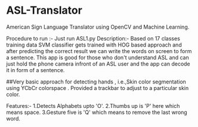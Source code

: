 # ASL-Translator
American Sign Language Translator using OpenCV and Machine Learning.

Procedure to run :-
Just run ASL1.py
Description:-
Based on 17 classes training data SVM classifier gets trained with HOG based approach and after predicting the correct result we can write the words on screen to form a sentence.
This app is good for those who don't understand ASL and can just hold the phone camera infront of an ASL user and the app can decode it in form of a sentence.

##Very basic approach for detecting hands , i.e.,Skin color segmentation using YCbCr colorspace . Provided a trackbar to adjust to a particular skin color.


Features:-
1.Detects Alphabets upto 'O'.
2.Thumbs up is 'P' here which means space.
3.Gesture five is 'Q' which means to remove the last wrong word.
